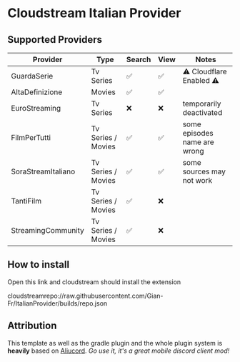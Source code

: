 # Cloudstream Italian Provider

## Supported Providers
| Provider           | Type      | Search | View | Notes |
|--------------------|-----------|--------|----|-------|
| GuardaSerie        | Tv Series | ✅      | ✅ | ⚠️ Cloudflare Enabled ⚠️
| AltaDefinizione    | Movies    | ✅      | ✅ |
| EuroStreaming      | Tv Series | ❌      | ❌ | temporarily deactivated
| FilmPerTutti       | Tv Series / Movies | ✅      | ✅ | some episodes name are wrong
| SoraStreamItaliano | Tv Series / Movies | ✅      | ✅ | some sources may not work
| TantiFilm          | Tv Series / Movies | ✅      | ❌ |
| StreamingCommunity | Tv Series / Movies | ✅      |  ❌ |

## How to install
Open this link and cloudstream should install the extension

cloudstreamrepo://raw.githubusercontent.com/Gian-Fr/ItalianProvider/builds/repo.json


## Attribution

This template as well as the gradle plugin and the whole plugin system is **heavily** based on [Aliucord](https://github.com/Aliucord).
*Go use it, it's a great mobile discord client mod!*
